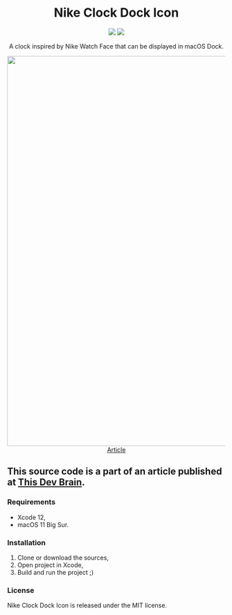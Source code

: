 <h1 align="center">Nike Clock Dock Icon</h1>

<p align="center">
  <img src="https://img.shields.io/badge/Made%20with-Swift+SwiftUI-64b587.svg" />
  <img src="https://img.shields.io/badge/license-MIT-blue.svg" />
</p>

<p align="center"> A clock inspired by Nike Watch Face that can be displayed in macOS Dock.</p>

<p align="center">
  <a href="https://thisdevbrain.com/custom-view-inside-dock-with-nsdocktile" target="_blank">
    <img src="https://user-images.githubusercontent.com/6362174/110247868-a9fd1e00-7f6e-11eb-8100-7657a17b1c96.jpg" width="900px">
    <br>
    Article
  </a>
</p>

## This source code is a part of an article published at [This Dev Brain](https://thisdevbrain.com/custom-view-inside-dock-with-nsdocktile).

### Requirements

- Xcode 12,
- macOS 11 Big Sur.

### Installation

1. Clone or download the sources,
2. Open project in Xcode,
3. Build and run the project ;)


### License

Nike Clock Dock Icon is released under the MIT license.
